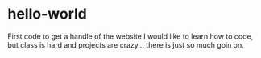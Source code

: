 # hello-world
First code to get a handle of the website
I would like to learn how to code, but class is hard and projects are crazy... there is just so much goin on.  
